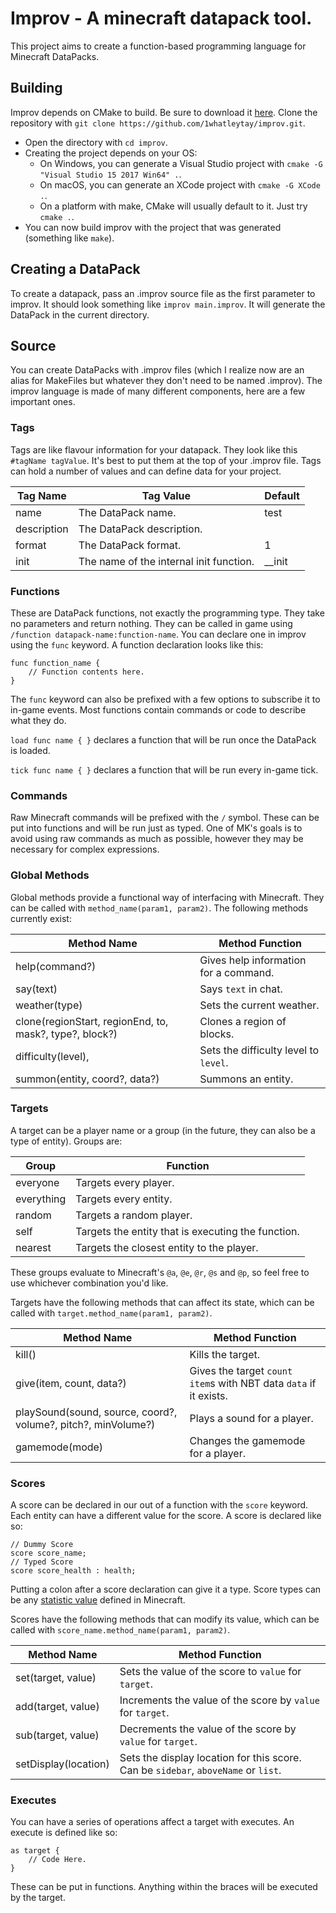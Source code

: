 # Improv - A minecraft datapack tool.
This project aims to create a function-based programming language for Minecraft DataPacks.

## Building
Improv depends on CMake to build. Be sure to download it [here](https://cmake.org/).
Clone the repository with `git clone https://github.com/1whatleytay/improv.git`.

- Open the directory with `cd improv`.
- Creating the project depends on your OS:
  - On Windows, you can generate a Visual Studio project with `cmake -G "Visual Studio 15 2017 Win64" .`.
  - On macOS, you can generate an XCode project with `cmake -G XCode .`.
  - On a platform with make, CMake will usually default to it. Just try `cmake .`.
- You can now build improv with the project that was generated (something like  `make`).

## Creating a DataPack
To create a datapack, pass an .improv source file as the first parameter to improv.
It should look something like `improv main.improv`.
It will generate the DataPack in the current directory.


## Source
You can create DataPacks with .improv files (which I realize now are an alias for MakeFiles but whatever they don't need to be named .improv).
The improv language is made of many different components, here are a few important ones.

### Tags
Tags are like flavour information for your datapack. They look like this `#tagName tagValue`. It's best to put them at the top of your .improv file.
Tags can hold a number of values and can define data for your project.

Tag Name | Tag Value | Default
-------- | --------- | -------
name | The DataPack name. | test
description | The DataPack description. | 
format | The DataPack format. | 1
init | The name of the internal init function. | __init

### Functions
These are DataPack functions, not exactly the programming type.
They take no parameters and return nothing.
They can be called in game using `/function datapack-name:function-name`.
You can declare one in improv using the `func` keyword.
A function declaration looks like this:

    func function_name {
        // Function contents here.
    }

The `func` keyword can also be prefixed with a few options to subscribe it to in-game events.
Most functions contain commands or code to describe what they do.

`load func name { }` declares a function that will be run once the DataPack is loaded.

`tick func name { }` declares a function that will be run every in-game tick.

### Commands
Raw Minecraft commands will be prefixed with the `/` symbol.
These can be put into functions and will be run just as typed.
One of MK's goals is to avoid using raw commands as much as possible, however they may be necessary for complex expressions.

### Global Methods
Global methods provide a functional way of interfacing with Minecraft.
They can be called with `method_name(param1, param2)`.
The following methods currently exist:

Method Name | Method Function
----------- | ---------------
help(command?) | Gives help information for a command.
say(text) | Says `text` in chat.
weather(type) | Sets the current weather.
clone(regionStart, regionEnd, to, mask?, type?, block?) | Clones a region of blocks.
difficulty(level), | Sets the difficulty level to `level`.
summon(entity, coord?, data?) | Summons an entity.


### Targets
A target can be a player name or a group (in the future, they can also be a type of entity).
Groups are:

Group | Function
----- | -------
everyone | Targets every player.
everything | Targets every entity.
random | Targets a random player.
self | Targets the entity that is executing the function.
nearest | Targets the closest entity to the player.

These groups evaluate to Minecraft's `@a`, `@e`, `@r`, `@s` and `@p`, so feel free to use whichever combination you'd like.

Targets have the following methods that can affect its state, which can be called with `target.method_name(param1, param2)`.

Method Name | Method Function
----------- | ---------------
kill() | Kills the target.
give(item, count, data?) | Gives the target `count` `item`s with NBT data `data` if it exists.
playSound(sound, source, coord?, volume?, pitch?, minVolume?) | Plays a sound for a player.
gamemode(mode) | Changes the gamemode for a player.

### Scores
A score can be declared in our out of a function with the `score` keyword.
Each entity can have a different value for the score.
A score is declared like so:

    // Dummy Score
    score score_name;
    // Typed Score
    score score_health : health;

Putting a colon after a score declaration can give it a type.
Score types can be any [statistic value](https://minecraft.gamepedia.com/Scoreboard#Criteria) defined in Minecraft.

Scores have the following methods that can modify its value, which can be called with `score_name.method_name(param1, param2)`.

Method Name | Method Function
----------- | ---------------
set(target, value) | Sets the value of the score to `value` for `target`.
add(target, value) | Increments the value of the score by `value` for `target`.
sub(target, value) | Decrements the value of the score by `value` for `target`.
setDisplay(location) | Sets the display location for this score. Can be `sidebar`, `aboveName` or `list`.

### Executes
You can have a series of operations affect a target with executes.
An execute is defined like so:

    as target {
        // Code Here.
    }

These can be put in functions.
Anything within the braces will be executed by the target.
